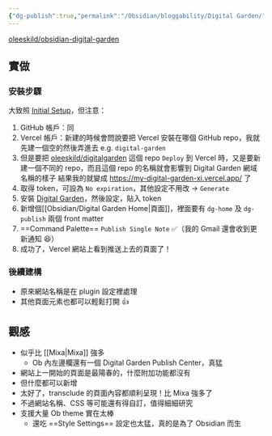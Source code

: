 ```yaml
---
{"dg-publish":true,"permalink":"/Obsidian/bloggability/Digital Garden/","created":"2023-03-19T23:40:32.182+08:00","updated":"2023-03-20T00:26:09.000+08:00"}
---
```



[oleeskild/obsidian-digital-garden](https://github.com/oleeskild/obsidian-digital-garden)

## 實做

### 安裝步驟
大致照 [Initial Setup](https://github.com/oleeskild/obsidian-digital-garden#initial-setup)，但注意：
1. GitHub 帳戶：同
2. Vercel 帳戶：新建的時候會問說要把 Vercel 安裝在哪個 GitHub repo，我就先建一個空的然後弄進去
  e.g. `digital-garden`
4. 但是要把 [oleeskild/digitalgarden](https://github.com/oleeskild/digitalgarden) 這個 repo `Deploy` 到 Vercel 時，又是要新建一個不同的 repo，而且這個 repo 的名稱就會影響到 Digital Garden 網域名稱的樣子
  結果我的就變成 https://my-digital-garden-xi.vercel.app/ 了
4. 取得 token，可設為 `No expiration`，其他設定不用改
  → `Generate`
5. 安裝 [Digital Garden](obsidian://show-plugin?id=digitalgarden)，然後設定，貼入 token
6. 新增個[[Obsidian/Digital Garden Home\|頁面]]，裡面要有 `dg-home` 及 `dg-publish` 兩個 front matter
7. ==Command Palette== `Publish Single Note` ✅（我的 Gmail 還會收到更新通知 😆）
8. 成功了，Vercel 網站上看到推送上去的頁面了！

### 後續建構
- 原來網站名稱是在 plugin 設定裡處理
- 其他頁面元素也都可以輕鬆打開 👍

## 觀感
- 似乎比 [[Mixa\|Mixa]] 強多
	- Ob 內左邊欄還有一個 Digital Garden Publish Center，真猛
- 網站上一開始的頁面是最陽春的，什麼附加功能都沒有
- 但什麼都可以新增
- 太好了，transclude 的頁面內容都順利呈現！比 Mixa 強多了
- 不過網站名稱、CSS 等可能還有得自訂，值得細細研究
- 支援大量 Ob theme 實在太棒
	- 還吃 ==Style Settings== 設定也太猛，真的是為了 Obsidian 而生